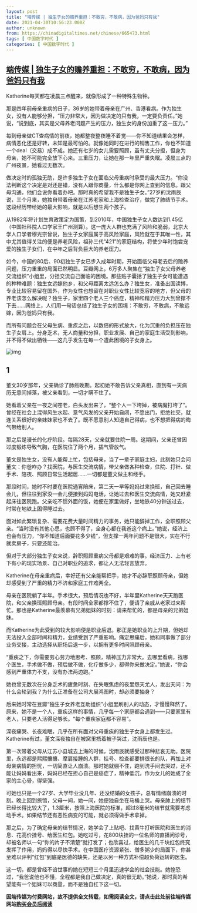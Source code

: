 ```yaml
---
layout: post
title: "端传媒 | 独生子女的赡养重担：不敢穷，不敢病，因为爸妈只有我"
date: 2021-04-30T10:56:23.000Z
author: unknown
from: https://chinadigitaltimes.net/chinese/665473.html
tags: [ 中国数字时代 ]
categories: [ 中国数字时代 ]
---
```

<!--1619780183000-->
[端传媒 | 独生子女的赡养重担：不敢穷，不敢病，因为爸妈只有我](https://chinadigitaltimes.net/chinese/665473.html)
------

<div>
<p>Katherine每天都在凌晨三点醒来，就像形成了一种特殊生物钟。</p><p>那是四年前母亲重病的日子，36岁的她带着母亲在广州、香港看病。作为独生女，没有人能够分担，“压力非常大，因为做决定的只有我，一定要负责任。”她说，“说到底，其实是父母养老问题产生的压力，独生女的身份加重了这一压力。”</p><p>每到母亲做CT查病情的前夜，她都整夜整夜睡不着觉——你不知道结果会怎样，病情恶化还是好转，未知是最可怕的。就像她同时在进行的销售工作，你也不知道一个deal（交易）成不成。她还有七岁的女儿需要照顾，虽有丈夫分担，但身为母亲，她不可能完全放下心来。三重压力，让她在那一年里严重失眠。凌晨三点的广州夜景，她看过无数次。</p><p>做决定时的孤独无助，是许多独生子女在面临父母重病时承受的最大压力。“你没法判断这个决定是对还是错，没有人跟你商量，什么都是你网上查到的信息。跟父母沟通，他们会说你看着办吧。那时真的希望我不是独生子女。”27岁的沈雨辰说，三个月来，她独自带着母亲在江苏老家和上海检查治疗，做完了肺结节手术。这段经历带给她的最大影响，就是以后想生两个孩子。</p><p>从1982年将计划生育政策定为国策，到2010年，中国独生子女人数达到1.45亿（中国社科院人口学家王广州测算）。这一庞大人群也充满了风险和脆弱，北京大学人口学者穆光宗曾说，独生子女家庭属于高风险家庭，风险就在于其唯一性，其中尤其值得关注的便是养老风险，祖孙三代“421”的家庭结构，将使少年时饱尝宠爱的独生子女们，在中年之后背负巨大的养老压力。</p><p>如今，中国的80后、90初独生子女已步入成年时期，开始面临父母老去后的赡养问题，压力重重的局面已然明显。豆瓣网上，6万多人聚集在“独生子女父母养老交流组织”小组里，分担交流自己面临的困境。那些贴子囊括了独生子女可能遭遇的种种难题：独生女远嫁他乡，和父母距离太远怎么办？独生女，准备出国读博，专业比较容易留在国外，作为女性也想留在对职业女性比较宽容的地方，但父母的养老该怎么解决呢？独生子，家里四个老人三个癌症，精神和精力压力大到曾撑不下去……网络上，人们用一句话总结了独生子女的困境：不敢穷，不敢病，不敢远嫁，因为爸妈只有我。</p><p>而所有问题会在父母生病、重疾之后，以数倍的形式放大，化为沉重的负担压在独生子女肩上。分身乏术，无人商量和分担，职业发展、自己的家庭生活受到影响，并不得不做出牺牲——这几乎发生在每一个遭此困境的子女身上。</p><p><img src="https://d32kak7w9u5ewj.cloudfront.net/media/image/2021/04/d2f4eef2bd414db89a7491a3ccb7c781.jpg" alt="img" /></p><h2>1</h2><p>董文30岁那年，父亲确诊了肺癌晚期。起初她不敢告诉父亲真相，直到有一天病历无意间掉落，被父亲看到，一切才瞒不住了。</p><p>她看着父亲在一夜之间苍老，白头发出来了，“整个人一下垮掉，被病魔打垮了”。曾经在社会上混得风生水起、意气风发的父亲开始自闭，不愿出门，拒绝社交，就连关系很好的亲妹妹家也不去了。既不愿意别人知道自己得病，也不想把得病的晦气带给别人。</p><p>那之后是漫长的化疗阶段。每隔28天，父亲就要住院一周。这期间，父亲还曾因过度锻炼导致气胸，在医院住了两个月，插气管放气。</p><p>董文是独生女，没有人能帮上忙，包括母亲，当了一辈子家庭主妇，此刻她只会问董文：你爸咋办？找医院，与医生交流病情，带父亲做各种检查，住院、打针、做手术、陪夜、照顾日常生活起居……一切都是董文做主和经手。</p><p>那段时间，她时不时要在医院通宵陪床，第二天一早等妈妈过来换班，自己回去睡会儿，但往往到家没一会儿便接到妈妈电话，让她过去和医生交流病情，她又赶紧起床往医院跑。父亲吃不惯外面的饭，她便在家里做好，坐地铁40分钟送过去，时常在地铁上困得睡过去。</p><p>面对如此繁琐复杂、需要花费大量时间精力的事务，她只能辞掉工作，全职照顾父亲。“当时没有其他心思，也顾不得了，全身心都在我爸这个病上。”她说，经济上也会有压力，“你不知道后面要花多少钱”，但支撑一两年问题不是很大，实在不行就卖房子，只要还能治。</p><p>但对于大部分独生子女来说，辞职照顾重病父母都是艰难的事。经济压力、上有老下有小的现实场景、自己对职业的追求，都让人无法轻言放弃。</p><p>Katherine在母亲重病后，幸好还有父亲能帮把手，她才不必辞职照顾母亲，但她却感受到了严重的精力不济和家庭工作难两全。</p><p>母亲在医院躺了半年。手术很大，预后情况也不好，半年里Katherine天天跑医院，和父亲换班照顾母亲。有段时间全家都撑不住了，便请了亲戚从老家过来帮忙。那也是Katherine最羡慕有兄弟姐妹的时刻：请来帮忙的，都是母亲的兄弟姐妹。</p><p>而Katherine为此受到的较大影响便是职业后退。那正是她职业的上升期，但她却无法投入全部时间和精力，业绩受到了严重影响。痛定思痛后，她和同事做了部分业务交接，主动选择从职场后退一步，以拥有更多时间照顾母亲。</p><p>“重疾之下，你需要劳心劳力地思考、照顾，精神压力非常大。去哪里看病，找哪个医生，手术做不做，预后做不做，化疗做多少，都得你来做决定。”她说，“你会感到严重体力不支，没有办法两边跑。”</p><p>她也曾无数次在分身乏术的疲惫时刻、在失眠焦虑的夜里怨天尤人，发出天问：为什么会轮到我？为什么正准备在公司大展鸿图时，却必须要抽身？</p><p>后来她时常在豆瓣“独生子女养老互助组织”小组里刷别人的动态，才慢慢释然了。原来，她不是一个人，重疾这样的事情，几乎每一个家庭都会遇到——只要家里有老人，只要老人活得足够长。“每个重疾家庭都不容易”。</p><p>深夜痛哭、长夜难眠，几乎在所有面对父母重疾的独生子女身上都发生过。Katherine有过，董文深夜独自在被窝里捂着被子哭过，沈雨辰也是。</p><p>第一次带着父母从江苏小县城去上海的时候，沈雨辰就感受过那种悲哀无助。医院里，永远都是熙熙攘攘、摩肩接踵的人群，挂号、检查都要排很长的队，再加上对母亲病情的担忧，一切简直让人崩溃。那时她就绷不住，跑到洗手间去哭过，还不能让妈妈看出来，妈妈已经在担心自己是癌症了，精神低沉，作为女儿的她成了全家的主心骨，得坚强。</p><p>可她也只是一个27岁、大学毕业没几年、还没结婚的女孩子，总有情绪崩溃的时刻。晚上回到旅馆，父母一间，她一间，她便独自坐在马桶上哭。母亲肺上的结节已经长得比较大了，1.3厘米，按照上海医院的标准，超过8毫米的结节就需要考虑动手术。如果结节还有恶性病变的可能，就必须得做手术拿掉。</p><p>那之后，为了确定母亲的结节情况，她学会了上贴吧、找黄牛打听医院和医生的消息、花高价挂号、给医生红包。她吃过亏，花800块挂的一位名师的直播问诊号，却被名师以一句“你的片子不清楚”就打发了；也欣喜过，给医生的几千块红包终究发挥了作用，妈妈得以尽快手术。在中国医疗资源紧张、僧多粥少的局面下，你甚至难以评判“红包”到底是医德的缺失，还是以另一种方式补偿超负荷运转的医生。</p><p>这一切，都是曾经不谙世事的她在短短三个月里迅速学会的社会技能。她惶恐过，“我爸说他也不懂，全程都是我自己做决定，真的很无助。”她说，那时真的希望能有一个姐妹可以商量，而不是独自扛下这一切。</p><p><strong>因端传媒为付费网站，故不提供全文转载，如需阅读全文，请点击此处前往端传媒网站<a href="https://theinitium.com/article/20210430-mainland-only-child-taking-care-of-parents/" title="购买会员后阅读">购买会员后阅读</a></strong></p>
</div>
